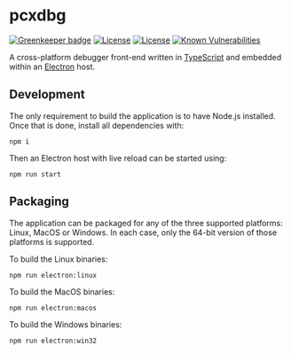 # pcxdbg

[![Greenkeeper badge](https://badges.greenkeeper.io/pcxdbg/pcxdbg.svg)](https://greenkeeper.io/)
[![License](https://img.shields.io/badge/License-Apache_2.0-blue.svg?style=flat-square)](https://github.com/pcxdbg/pcxdbg/blob/master/LICENSE)
[![License](https://img.shields.io/badge/Language-TypeScript-blue.svg?style=flat-square)](https://www.typescriptlang.org/)
[![Known Vulnerabilities](https://snyk.io/test/github/pcxdbg/pcxdbg/badge.svg)](https://snyk.io/test/github/pcxdbg/pcxdbg)

A cross-platform debugger front-end written in [TypeScript](https://www.typescriptlang.org/) and embedded within an [Electron](https://electron.atom.io/) host.

## Development

The only requirement to build the application is to have Node.js installed. Once that is done, install all dependencies with:

```npm i```

Then an Electron host with live reload can be started using:

```npm run start```

## Packaging

The application can be packaged for any of the three supported platforms: Linux, MacOS or Windows. In each case, only the 64-bit version of those platforms is supported.

To build the Linux binaries:

```npm run electron:linux```

To build the MacOS binaries:

```npm run electron:macos```

To build the Windows binaries:

```npm run electron:win32```
